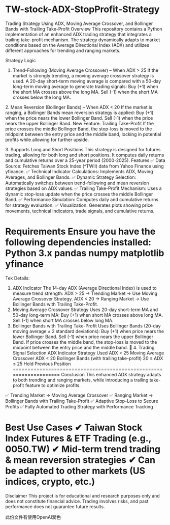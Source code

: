 # TW-stock-ADX-StopProfit-Strategy
Trading Strategy Using ADX, Moving Average Crossover, and Bollinger Bands with Trailing Take-Profit
Overview
This repository contains a Python implementation of an enhanced ADX trading strategy that integrates a trailing take-profit mechanism. The strategy dynamically adapts to market conditions based on the Average Directional Index (ADX) and utilizes different approaches for trending and ranging markets.

Strategy Logic

1. Trend-Following (Moving Average Crossover) – When ADX > 25
If the market is strongly trending, a moving average crossover strategy is used.
A 20-day short-term moving average is compared with a 50-day long-term moving average to generate trading signals:
Buy (+1) when the short MA crosses above the long MA.
Sell (-1) when the short MA crosses below the long MA.

2️. Mean Reversion (Bollinger Bands) – When ADX < 20
If the market is ranging, a Bollinger Bands mean reversion strategy is applied:
Buy (+1) when the price nears the lower Bollinger Band.
Sell (-1) when the price nears the upper Bollinger Band.
New Feature: Trailing Take-Profit
If the price crosses the middle Bollinger Band, the stop-loss is moved to the midpoint between the entry price and the middle band, locking in potential profits while allowing for further upside.

3️. Supports Long and Short Positions
This strategy is designed for futures trading, allowing for both long and short positions.
It computes daily returns and cumulative returns over a 25-year period (2000-2025).
Features
✅ Data Source: Fetches Taiwan Stock Index (^TWII) data from Yahoo Finance using yfinance.
✅ Technical Indicator Calculations: Implements ADX, Moving Averages, and Bollinger Bands.
✅ Dynamic Strategy Selection: Automatically switches between trend-following and mean reversion strategies based on ADX values.
✅ Trailing Take-Profit Mechanism: Uses a dynamic stop-loss update when the price crosses the middle Bollinger Band.
✅ Performance Simulation: Computes daily and cumulative returns for strategy evaluation.
✅ Visualization: Generates plots showing price movements, technical indicators, trade signals, and cumulative returns.

Requirements
Ensure you have the following dependencies installed:
Python 3.x
pandas
numpy
matplotlib
yfinance
============================================================
Tek Details:
1. ADX Indicator
The 14-day ADX (Average Directional Index) is used to measure trend strength:
ADX > 25 → Trending Market → Use Moving Average Crossover Strategy.
ADX < 20 → Ranging Market → Use Bollinger Bands with Trailing Take-Profit.
2. Moving Average Crossover Strategy
Uses 20-day short-term MA and 50-day long-term MA:
Buy (+1) when short MA crosses above long MA.
Sell (-1) when short MA crosses below long MA.
3. Bollinger Bands with Trailing Take-Profit
Uses Bollinger Bands (20-day moving average ± 2 standard deviations):
Buy (+1) when price nears the lower Bollinger Band.
Sell (-1) when price nears the upper Bollinger Band.
If price crosses the middle band, the stop-loss is moved to the midpoint between the entry price and the middle band.
📌 4. Trading Signal Selection
ADX Indicator	Strategy Used
ADX > 25	Moving Average Crossover
ADX < 20	Bollinger Bands (with trailing take-profit)
20 ≤ ADX ≤ 25	Hold Previous Position
===================================================================
Conclusion
This enhanced ADX strategy adapts to both trending and ranging markets, while introducing a trailing take-profit feature to optimize profits.

✅ Trending Market → Moving Average Crossover
✅ Ranging Market → Bollinger Bands with Trailing Take-Profit
✅ Adaptive Stop-Loss to Secure Profits
✅ Fully Automated Trading Strategy with Performance Tracking

Best Use Cases
✔ Taiwan Stock Index Futures & ETF Trading (e.g., 0050.TW)
✔ Mid-term trend trading & mean reversion strategies
✔ Can be adapted to other markets (US indices, crypto, etc.)
============================================================================
Disclaimer
This project is for educational and research purposes only and does not constitute financial advice. Trading involves risks, and past performance does not guarantee future results.

此份文件有使用OpenAI潤色

